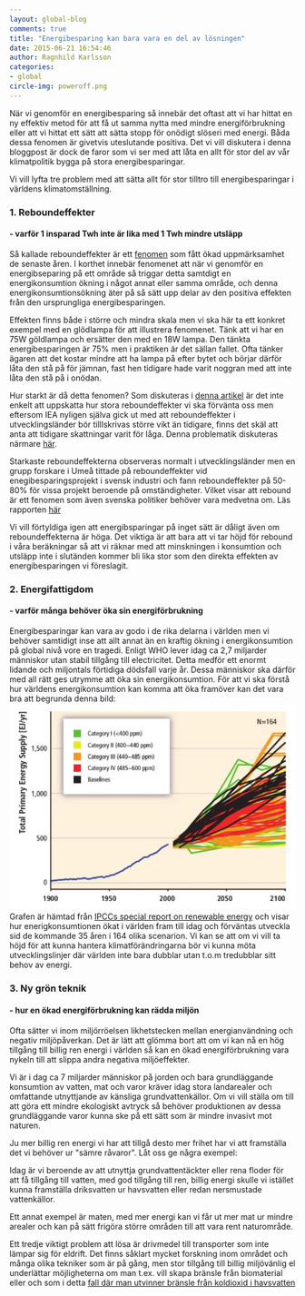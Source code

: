 ```yaml
---
layout: global-blog
comments: true
title: "Energibesparing kan bara vara en del av lösningen"
date: 2015-06-21 16:54:46
author: Ragnhild Karlsson
categories:
- global
circle-img: poweroff.png
---
```

När vi genomför en energibesparing så innebär det oftast att vi har hittat en ny effektiv metod för att få ut samma nytta med mindre energiförbrukning eller att vi hittat ett sätt att sätta stopp för onödigt slöseri med energi. Båda dessa fenomen är givetvis uteslutande positiva.
Det vi vill diskutera i denna bloggpost är dock de faror som vi ser med att låta en allt för stor del av vår klimatpolitik bygga på stora energibesparingar. 

Vi vill lyfta tre problem med att sätta allt för stor tilltro till energibesparingar i världens klimatomställning. 
<h3>1. Reboundeffekter</h3>
<h4> - varför 1 insparad Twh inte är lika med 1 Twh mindre utsläpp</h4>
Så kallade reboundeffekter är ett <a href="http://www.eoearth.org/view/article/155666/">fenomen</a> som fått ökad uppmärksamhet de senaste åren. I korthet innebär fenomenet att när vi genomför en energibseparing på ett område så triggar detta samtdigt en energikonsumtion ökning i något annat eller samma område, och denna energikonsumtionsökning äter på så sätt upp delar av den positiva effekten från den ursprungliga energibesparingen. 

Effekten finns både i större och mindra skala men vi ska här ta ett konkret exempel med en glödlampa för att illustrera fenomenet. Tänk att vi har en 75W göldlampa och ersätter den med en 18W lampa. Den tänkta energibesparingen är 75% men i praktiken är det sällan fallet. Ofta tänker ägaren att det kostar mindre att ha lampa på efter bytet och börjar därför låta den stå på för jämnan, fast hen tidigare hade varit noggran med att inte låta den stå på i onödan.

Hur starkt är då detta fenomen?
Som diskuteras i <a href="http://www.eoearth.org/view/article/155666/">denna artikel</a> är det inte enkelt att uppskatta hur stora reboundeffekter vi ska förvänta oss men eftersom IEA nyligen själva gick ut med att reboundeffekter i utvecklingsländer bör tilllskrivas större vikt än tidigare, finns det skäl att anta att tidigare skattningar varit för låga. Denna problematik diskuteras närmare <a href="http://thebreakthrough.org/index.php/voices/energetics/iea-acknowledges-rebound-effects">här</a>.

Starkaste reboundeffekterna observeras normalt i utvecklingsländer men en grupp forskare i Umeå tittade på reboundeffekter vid enegibesparingsprojekt i svensk industri och fann reboundeffekter på 50-80% för vissa projekt beroende på omständigheter. Vilket visar att rebound är ett fenomen som även svenska politiker behöver vara medvetna om. Läs rapporten <a href="http://www.cere.se/documents/wp/2014/CERE_WP2014-8.pdf">här</a>

Vi vill förtyldiga igen att energibsparingar på inget sätt är dåligt även om reboundeffekterna är höga. Det viktiga är att bara att vi tar höjd för rebound i våra beräkningar så att vi räknar med att minskningen i konsumtion och utsläpp inte i slutänden kommer bli lika stor som den direkta effekten av energibesparingen vi föreslagit.
 
<h3>2. Energifattigdom</h3>
<h4> - varför många behöver öka sin energiförbrukning </h4>
Energibesparingar kan vara av godo i de rika delarna i världen men vi behöver samtidigt inse att allt annat än en kraftig ökning i energikonsumtion på global nivå vore en tragedi. Enligt WHO lever idag ca 2,7 miljarder människor utan stabil tillgång till electricitet.
Detta medför ett enormt lidande och miljontals förtidiga dödsfall varje år. Dessa människor ska därför med all rätt ges utrymme att öka sin energikonsumtion. För att vi ska förstå hur världens energikonsumtion kan komma att öka framöver kan det vara bra att begrunda denna bild:
<img class="img-responsive blog-img" src= "/assets/img/global/primary_energy_supply_scenrio.jpg">
Grafen är hämtad från <a href="/assets/files/SRREN_fullReport.pdf">IPCCs special report on renewable energy</a> och visar hur enerigkonsumtionen ökat i världen fram till idag och förväntas utveckla sid de kommande 35 åren i 164 olika scenarion. Vi kan se att om vi vill ta höjd för att kunna hantera klimatförändringarna bör vi kunna möta utvecklingslinjer där världen inte bara dubblar utan t.o.m tredubblar sitt behov av energi.

<h3>3. Ny grön teknik</h3>
<h4> - hur en ökad energiförbrukning kan rädda miljön</h4>
Ofta sätter vi inom miljörröelsen likhetstecken mellan energianvändning och negativ miljöpåverkan. Det är lätt att glömma bort att om vi kan nå en hög tillgång till billig ren energi i världen så kan en ökad energiförbrukning vara nykeln till att slippa andra negativa miljöeffekter. 

Vi är i dag ca 7  miljarder människor på jorden och bara grundläggande konsumtion av vatten, mat och varor kräver idag stora landarealer och omfattande utnyttjande av känsliga grundvattenkällor.
Om vi vill ställa om till att göra ett mindre ekologiskt avtryck så behöver produktionen av dessa grundläggande varor kunna ske på ett sätt som är mindre invasivt mot naturen. 

Ju mer billig ren energi vi har att tillgå desto mer frihet har vi att framställa det vi behöver ur "sämre råvaror". Låt oss ge några exempel: 

Idag är vi beroende av att utnyttja grundvattentäckter eller rena floder för att få tillgång till vatten, med god tillgång till ren, billig energi skulle vi istället kunna framställa driksvatten ur havsvatten eller redan nersmustade vattenkällor. 

Ett annat exempel är maten, med mer energi kan vi får ut mer mat ur mindre arealer och kan på sätt frigöra större områden till att vara rent naturområde.

Ett tredje viktigt problem att lösa är drivmedel till transporter som inte lämpar sig för eldrift. Det finns såklart mycket forskning inom området och många olika tekniker som är på gång, men stor tillgång till billig miljövänlig el underlättar möjligheterna om man t.ex. vill skapa bränsle från  biomaterial eller och som i detta <a href="http://www.nrl.navy.mil/media/news-releases/2014/scale-model-wwii-craft-takes-flight-with-fuel-from-the-sea-concept">fall där man utvinner bränsle från koldioxid i havsvatten</a>

